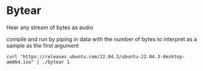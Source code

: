 # Bytear

Hear any stream of bytes as audio

compile and run by piping in data with the number of bytes to interpret as a sample as the first argument

`curl "https://releases.ubuntu.com/22.04.3/ubuntu-22.04.3-desktop-amd64.iso" | ./bytear 1`

